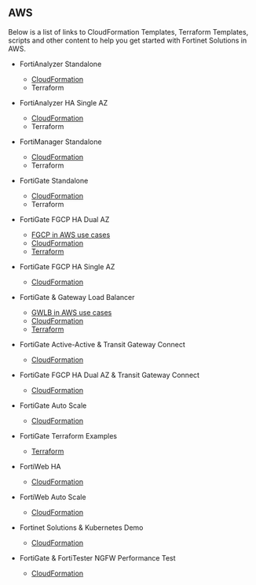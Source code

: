 ## AWS

Below is a list of links to CloudFormation Templates, Terraform Templates, scripts and other content to help you get started with Fortinet Solutions in AWS.


  - FortiAnalyzer Standalone
      - [CloudFormation](https://github.com/FortinetCloudCSE/fortianalyzer-aws-standalone-cloudformation)
	  - Terraform
  - FortiAnalyzer HA Single AZ
      - [CloudFormation](https://github.com/FortinetCloudCSE/fortianalyzer-aws-ha-singleaz-cloudformation)
	  - Terraform
  - FortiManager Standalone
      - [CloudFormation](https://github.com/FortinetCloudCSE/fortimanager-aws-standalone-cloudformation)
	  - Terraform
  - FortiGate Standalone
      - [CloudFormation](https://github.com/hgaberra/fortigate-aws-standalone-cloudformation)
	  - Terraform

  - FortiGate FGCP HA Dual AZ
      - [FGCP in AWS use cases](https://fortinetcloudcse.github.io/FGCP-in-AWS/)
      - [CloudFormation](https://github.com/FortinetCloudCSE/fortigate-aws-ha-dualaz-cloudformation)
	  - [Terraform](https://github.com/FortinetCloudCSE/fortigate-aws-ha-dualaz-terraform)
  - FortiGate FGCP HA Single AZ
      - [CloudFormation](https://github.com/hgaberra/fortigate-aws-ha-singleaz-cloudformation)
  - FortiGate & Gateway Load Balancer
      - [GWLB in AWS use cases](https://fortinetcloudcse.github.io/GWLB-in-AWS/)
      - [CloudFormation](https://github.com/FortinetCloudCSE/fortigate-aws-gwlb-cloudformation)
	  - [Terraform](https://github.com/FortinetCloudCSE/fortigate-aws-gwlb-terraform)
  - FortiGate Active-Active & Transit Gateway Connect
      - [CloudFormation](https://github.com/hgaberra/fortigate-aws-tgwconnect-active-active-cloudformation)
  - FortiGate FGCP HA Dual AZ & Transit Gateway Connect
      - [CloudFormation](https://github.com/hgaberra/fortigate-aws-tgwconnect-ha-dualaz-cloudformation)
  - FortiGate Auto Scale
      - [CloudFormation](https://docs.fortinet.com/document/fortigate-public-cloud/6.4.0/aws-administration-guide/397979/deploying-auto-scaling-on-aws)
  - FortiGate Terraform Examples
      - [Terraform](https://github.com/fortinet/fortigate-terraform-deploy/tree/main/aws)
  - FortiWeb HA
      - [CloudFormation](https://docs.fortinet.com/document/fortiweb-public-cloud/latest/use-case-high-availability-for-fortiweb-on-aws/556435/overview)
  - FortiWeb Auto Scale
      - [CloudFormation](https://docs.fortinet.com/document/fortiweb-public-cloud/latest/deploying-auto-scaling-on-aws)
  - Fortinet Solutions & Kubernetes Demo
      - [CloudFormation](https://github.com/hgaberra/fortigate-fortiadc-forticwp-aws-kubernetes-integration-cloudformation)
  - FortiGate & FortiTester NGFW Performance Test
      - [CloudFormation](https://github.com/hgaberra/fortigate-fortitester-aws-ngfw-performance-test-cloudformation)